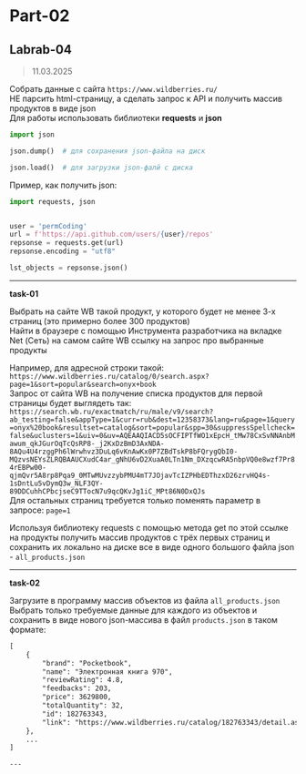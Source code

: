 # Part-02  

## Labrab-04  

> 11.03.2025  

Собрать данные с сайта `https://www.wildberries.ru/`  
НЕ парсить html-страницу, а сделать запрос к API и получить массив продуктов в виде json  
Для работы использовать библиотеки **requests** и **json**  

```py
import json

json.dump()  # для сохранения json-файла на диск

json.load()  # для загрузки json-фалй с диска
```

Пример, как получить json:  

```py
import requests, json


user = 'permCoding'
url = f'https://api.github.com/users/{user}/repos'
repsonse = requests.get(url)
repsonse.encoding = "utf8"

lst_objects = repsonse.json()
```

---  

**task-01**  

Выбрать на сайте WB такой продукт, у которого будет не менее 3-х страниц (это примерно более 300 продуктов)  
Найти в браузере с помощью Инструмента разработчика на вкладке Net (Сеть) на самом сайте WB ссылку на запрос про выбранные продукты  

Например, для адресной строки такой: `https://www.wildberries.ru/catalog/0/search.aspx?page=1&sort=popular&search=onyx+book`  
Запрос от сайта WB на получение списка продуктов для первой страницы будет выглядеть так:  
`https://search.wb.ru/exactmatch/ru/male/v9/search?ab_testing=false&appType=1&curr=rub&dest=12358373&lang=ru&page=1&query=onyx%20book&resultset=catalog&sort=popular&spp=30&suppressSpellcheck=false&uclusters=1&uiv=0&uv=AQEAAQIACD5sOCFIPTfWO1xEpcH_tMw78CxSvNNAnbMawum_qkJGurOqTcQsRP8-_j2KxDzBmD3AxNDA-8AQu4U4rzggPh6lWrwhvz3DuLq6vKnAwKx0P7ZBdTskP8bFQrygQbI0-MQzvsNEYsZLRQBAAUCXudC4ar_gNhU6vD2XuaA0LTn1Nm_DXzqcwRA5nbpVQ0e8wzf7Pr84rEBPw00-qjmQvr5A8rp8Pqa9_0MTwMUvzzybPMU4mT7JOjavTcIZPHbEDThzxD26zrvHQ4s-1sDntLu5vDymQ3w_NLF3QY-89DDCuhhCPbcjseC9TTocN7u9qcQKvJg1iC_MPt86N0DxQJs`  
Для остальных страниц требуется только поменять параметр в запросе: `page=1`  

Используя библиотеку requests с помощью метода get по этой ссылке на продукты получить массив продуктов с трёх первых страниц и сохранить их локально на диске все в виде одного большого файла json - `all_products.json`  

---  

**task-02**  

Загрузите в программу массив объектов из файла `all_products.json`  
Выбрать только требуемые данные для каждого из объектов и сохранить в виде нового json-массива в файл `products.json` в таком формате:  

```txt
[
    {
        "brand": "Pocketbook",
        "name": "Электронная книга 970",
        "reviewRating": 4.8,
        "feedbacks": 203,
        "price": 3629800,
        "totalQuantity": 32,
        "id": 182763343,
        "link": "https://www.wildberries.ru/catalog/182763343/detail.aspx"
    },
    ...
]

---  
